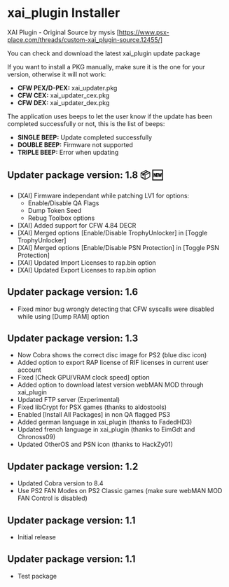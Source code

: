 # xai_plugin Installer
XAI Plugin - Original Source by mysis [https://www.psx-place.com/threads/custom-xai_plugin-source.12455/]

You can check and download the latest xai_plugin update package

If you want to install a PKG manually, make sure it is the one for your version, otherwise it will not work:

- **CFW PEX/D-PEX:** xai_updater.pkg
- **CFW CEX:** xai_updater_cex.pkg
- **CFW DEX:** xai_updater_dex.pkg


The application uses beeps to let the user know if the update has been completed successfully or not, this is the list of beeps:

- **SINGLE BEEP:** Update completed successfully
- **DOUBLE BEEP:** Firmware not supported
- **TRIPLE BEEP:** Error when updating


## Updater package version: 1.8 :package: :new:
- [XAI] Firmware independant while patching LV1 for options:
     + Enable/Disable QA Flags
	 + Dump Token Seed
	 + Rebug Toolbox options
- [XAI] Added support for CFW 4.84 DECR
- [XAI] Merged options [Enable/Disable TrophyUnlocker] in [Toggle TrophyUnlocker]
- [XAI] Merged options [Enable/Disable PSN Protection] in [Toggle PSN Protection]
- [XAI] Updated Import Licenses to rap.bin option
- [XAI] Updated Export Licenses to rap.bin option

## Updater package version: 1.6
- Fixed minor bug wrongly detecting that CFW syscalls were disabled while using [Dump RAM] option

## Updater package version: 1.3
- Now Cobra shows the correct disc image for PS2 (blue disc icon)
- Added option to export RAP license of RIF licenses in current user account
- Fixed [Check GPU/VRAM clock speed] option
- Added option to download latest version webMAN MOD through xai_plugin
- Updated FTP server (Experimental)
- Fixed libCrypt for PSX games (thanks to aldostools)
- Enabled [Install All Packages] in non QA flagged PS3
- Added german language in xai_plugin (thanks to FadedHD3)
- Updated french language in xai_plugin (thanks to EimGdt and Chronoss09)
- Updated OtherOS and PSN icon (thanks to HackZy01)

## Updater package version: 1.2
 - Updated Cobra version to 8.4
 - Use PS2 FAN Modes on PS2 Classic games (make sure webMAN MOD FAN Control is disabled)

## Updater package version: 1.1
 - Initial release

## Updater package version: 1.1
- Test package
